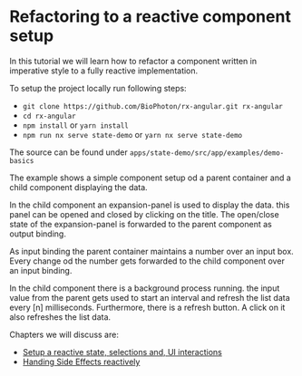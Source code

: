 # Refactoring to a reactive component setup

In this tutorial we will learn how to refactor a component written in imperative style to a fully reactive implementation.

To setup the project locally run following steps:

- `git clone https://github.com/BioPhoton/rx-angular.git rx-angular`
- `cd rx-angular`
- `npm install` or `yarn install`
- `npm run nx serve state-demo` or `yarn nx serve state-demo`

The source can be found under `apps/state-demo/src/app/examples/demo-basics`

The example shows a simple component setup od a parent container and a child component displaying the data.

In the child component an expansion-panel is used to display the data. this panel can be opened and closed by clicking on the title.
The open/close state of the expansion-panel is forwarded to the parent component as output binding.

As input binding the parent container maintains a number over an input box. Every change od the number gets forwarded to the child component over an input binding.

In the child component there is a background process running. the input value from the parent gets used to start an interval and refresh the list data every [n] milliseconds.
Furthermore, there is a refresh button. A click on it also refreshes the list data.

Chapters we will discuss are:

- [Setup a reactive state, selections and, UI interactions](./1)
- [Handing Side Effects reactively](./2)
